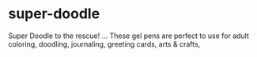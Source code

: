 # super-doodle
Super Doodle to the rescue! ... These gel pens are perfect to use for adult coloring, doodling, journaling, greeting cards, arts &amp; crafts,
